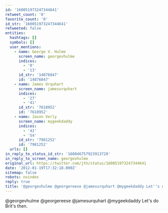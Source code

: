 ```yaml
---
id: '160051973247344641'
retweet_count: '0'
favorite_count: '0'
id_str: '160051973247344641'
retweeted: false
entities:
  hashtags: []
  symbols: []
  user_mentions:
    - name: George V. Hulme
      screen_name: georgevhulme
      indices:
        - '0'
        - '13'
      id_str: '14876847'
      id: '14876847'
    - name: James Urquhart
      screen_name: jamesurquhart
      indices:
        - '27'
        - '41'
      id_str: '7618952'
      id: '7618952'
    - name: Jason Verly
      screen_name: mygeekdaddy
      indices:
        - '42'
        - '54'
      id_str: '7981252'
      id: '7981252'
  urls: []
in_reply_to_status_id_str: '160046757923913728'
in_reply_to_screen_name: georgevhulme
original_url: https://twitter.com/jth/status/160051973247344641
date: '2012-01-19T17:32:18.000Z'
sitemap: false
robots: noindex
reply: true
title: '@georgevhulme @georgereese @jamesurquhart @mygeekdaddy Let''s do Brit''s then.'
---
```


@georgevhulme @georgereese @jamesurquhart @mygeekdaddy Let's do Brit's then.